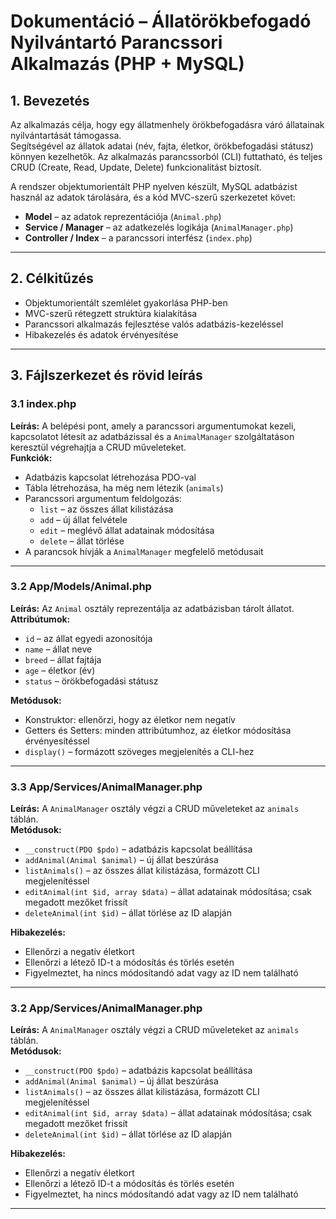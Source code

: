 # Dokumentáció – Állatörökbefogadó Nyilvántartó Parancssori Alkalmazás (PHP + MySQL)

## 1. Bevezetés
Az alkalmazás célja, hogy egy állatmenhely örökbefogadásra váró állatainak nyilvántartását támogassa.  
Segítségével az állatok adatai (név, fajta, életkor, örökbefogadási státusz) könnyen kezelhetők. Az alkalmazás parancssorból (CLI) futtatható, és teljes CRUD (Create, Read, Update, Delete) funkcionalitást biztosít.

A rendszer objektumorientált PHP nyelven készült, MySQL adatbázist használ az adatok tárolására, és a kód MVC-szerű szerkezetet követ:

- **Model** – az adatok reprezentációja (`Animal.php`)  
- **Service / Manager** – az adatkezelés logikája (`AnimalManager.php`)  
- **Controller / Index** – a parancssori interfész (`index.php`)

---

## 2. Célkitűzés
- Objektumorientált szemlélet gyakorlása PHP-ben  
- MVC-szerű rétegzett struktúra kialakítása  
- Parancssori alkalmazás fejlesztése valós adatbázis-kezeléssel  
- Hibakezelés és adatok érvényesítése  

---

## 3. Fájlszerkezet és rövid leírás

### 3.1 index.php
**Leírás:** A belépési pont, amely a parancssori argumentumokat kezeli, kapcsolatot létesít az adatbázissal és a `AnimalManager` szolgáltatáson keresztül végrehajtja a CRUD műveleteket.  
**Funkciók:**
- Adatbázis kapcsolat létrehozása PDO-val  
- Tábla létrehozása, ha még nem létezik (`animals`)  
- Parancssori argumentum feldolgozás:
  - `list` – az összes állat kilistázása  
  - `add` – új állat felvétele  
  - `edit` – meglévő állat adatainak módosítása  
  - `delete` – állat törlése  
- A parancsok hívják a `AnimalManager` megfelelő metódusait  

---

### 3.2 App/Models/Animal.php
**Leírás:** Az `Animal` osztály reprezentálja az adatbázisban tárolt állatot.  
**Attribútumok:**
- `id` – az állat egyedi azonosítója  
- `name` – állat neve  
- `breed` – állat fajtája  
- `age` – életkor (év)  
- `status` – örökbefogadási státusz  

**Metódusok:**
- Konstruktor: ellenőrzi, hogy az életkor nem negatív  
- Getters és Setters: minden attribútumhoz, az életkor módosítása érvényesítéssel  
- `display()` – formázott szöveges megjelenítés a CLI-hez  

---

### 3.3 App/Services/AnimalManager.php
**Leírás:** A `AnimalManager` osztály végzi a CRUD műveleteket az `animals` táblán.  
**Metódusok:**

- `__construct(PDO $pdo)` – adatbázis kapcsolat beállítása  
- `addAnimal(Animal $animal)` – új állat beszúrása  
- `listAnimals()` – az összes állat kilistázása, formázott CLI megjelenítéssel  
- `editAnimal(int $id, array $data)` – állat adatainak módosítása; csak megadott mezőket frissít  
- `deleteAnimal(int $id)` – állat törlése az ID alapján  

**Hibakezelés:**
- Ellenőrzi a negatív életkort  
- Ellenőrzi a létező ID-t a módosítás és törlés esetén  
- Figyelmeztet, ha nincs módosítandó adat vagy az ID nem található  

---

### 3.2 App/Services/AnimalManager.php
**Leírás:** A `AnimalManager` osztály végzi a CRUD műveleteket az `animals` táblán.  
**Metódusok:**

- `__construct(PDO $pdo)` – adatbázis kapcsolat beállítása  
- `addAnimal(Animal $animal)` – új állat beszúrása  
- `listAnimals()` – az összes állat kilistázása, formázott CLI megjelenítéssel  
- `editAnimal(int $id, array $data)` – állat adatainak módosítása; csak megadott mezőket frissít  
- `deleteAnimal(int $id)` – állat törlése az ID alapján  

**Hibakezelés:**
- Ellenőrzi a negatív életkort  
- Ellenőrzi a létező ID-t a módosítás és törlés esetén  
- Figyelmeztet, ha nincs módosítandó adat vagy az ID nem található  

---